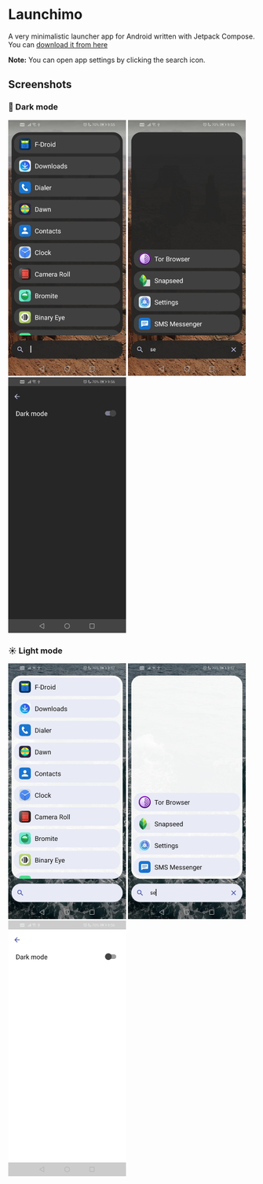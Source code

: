 # Launchimo
A very minimalistic launcher app for Android written with Jetpack Compose. You can [download it from here](https://github.com/dybdeskarphet/launchimo/releases/download/1.1.0/app-release.apk)

**Note:** You can open app settings by clicking the search icon.

## Screenshots
### 🌚 Dark mode
<img src="screenshots/list_dark.jpg" alt="search" width="240" height="520"> <img src="screenshots/search_dark.jpg" alt="search" width="240" height="520"> <img src="screenshots/settings_dark.jpg" alt="search" width="240" height="520">

### ☀ Light mode
<img src="screenshots/list_light.jpg" alt="search" width="240" height="520"> <img src="screenshots/search_light.jpg" alt="search" width="240" height="520"> <img src="screenshots/settings_light.jpg" alt="search" width="240" height="520">

